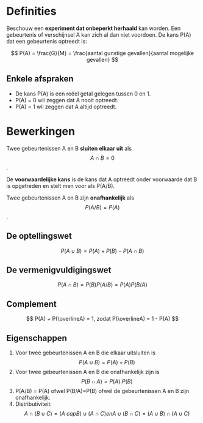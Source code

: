 # Definities

Beschouw een **experiment dat onbeperkt herhaald** kan worden. Een gebeurtenis of verschijnsel A kan zich al dan niet voordoen. De kans P(A) dat een gebeurtenis optreedt is:

$$ P(A) = \frac{G}{M} = \frac{aantal gunstige gevallen}{aantal mogelijke gevallen} $$

## Enkele afspraken

- De kans P(A) is een reëel getal gelegen tussen 0 en 1.
- P(A) = 0 wil zeggen dat A nooit optreedt.
- P(A) = 1 wil zeggen dat A altijd optreedt.

# Bewerkingen

Twee gebeurtenissen A en B **sluiten elkaar uit** als $$ A \cap B = 0 $$.

De **voorwaardelijke kans** is de kans dat A optreedt onder voorwaarde dat B is opgetreden en stelt men voor als P(A/B).

Twee gebeurtenissen A en B zijn **onafhankelijk** als $$ P(A/B) = P(A) $$.

## De optellingswet

$$ P(A \cup B) = P(A) + P(B) - P(A \cap B) $$

## De vermenigvuldigingswet

$$ P(A \cap B) = P(B)P(A/B) = P(A)P(B/A)$$

## Complement

$$ P(A) + P(\overlineA) = 1, zodat P(\overlineA) = 1 - P(A) $$

## Eigenschappen

1. Voor twee gebeurtenissen A en B die elkaar uitsluiten is $$ P(A \cup B) = P(A) + P(B) $$
2. Voor twee gebeurtenissen A en B die onafhankelijk zijn is $$ P(B \cap A) = P(A) . P(B) $$
3. P(A/B) = P(A) ofwel P(B/A)=P(B) ofwel de gebeurtenissen A en B zijn onafhankelijk.
4. Distributiviteit: $$ A \cap (B \cup C) = (A \ cap B) \cup (A \cap C) en A \cup (B \cap C) = (A \cup B) \cap (A \cup C) $$
